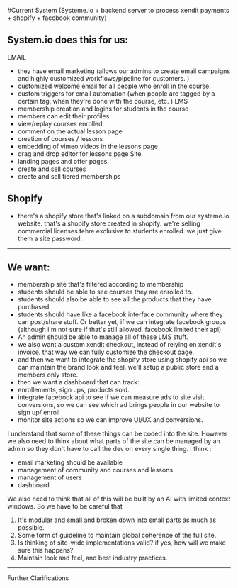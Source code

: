 #Current System (Systeme.io + backend server to process xendit payments + shopify + facebook community)

## System.io does this for us:
EMAIL
- they have email marketing (allows our admins to create email campaigns and highly customized workflows/pipeline for customers. )
- customized welcome email for all people who enroll in the course.
- custom triggers for email automation (when people are tagged by a certain tag, when they're done with the course, etc. )
LMS
- membership creation and logins for students in the course
- members can edit their profiles
- view/replay courses enrolled. 
- comment on the actual lesson page
- creation of courses / lessons
- embedding of vimeo videos in the lessons page
- drag and drop editor for lessons page
Site
- landing pages and offer pages
- create and sell courses
- create and sell tiered memberships

## Shopify
- there's a shopify store that's linked on a subdomain from our systeme.io website. that's a shopify store created in shopify. we're selling commercial licenses tehre exclusive to students enrolled. we just give them a site password. 

-----------

## We want:
- membership site that's filtered according to membership
- students should be able to see courses they are enrolled to. 
- students should also be able to see all the products that they have purchased
- students should have like a facebook interface community where they can post/share stuff. 
Or better yet, if we can integrate facebook groups (although i'm not sure if that's still allowed. facebook limited their api)
- An admin should be able to manage all of these LMS stuff.
- we also want a custom xendit checkout, instead of relying on xendit's invoice. that way we can fully customize the checkout page. 
- and then we want to integrate the shopify store using shopify api so we can maintain the brand look and feel. we'll setup a public store and a members only store. 
- then we want a dashboard that can track:
- enrollements, sign ups, products sold. 
- integrate facebook api to see if we can measure ads to site visit conversions, so we can see which ad brings people in our website to sign up/ enroll
- monitor site actions so we can improve UI/UX and conversions. 

I understand that some of these things can be coded into the site. However we also need to think about what parts of the site can be managed by an admin so they don't have to call the dev on every single thing. I think :
- email marketing should be available
- management of community and courses and lessons
- management of users 
- dashboard

We also need to think that all of this will be built by an AI with limited context windows. 
So we have to be careful that 
1. It's modular and small and broken down into small parts as much as possible. 
2. Some form of guideline to maintain global coherence of the full site. 
3. Is thinking of site-wide implementations valid? if yes, how will we make sure this happens?
4. Maintain look and feel, and best industry practices. 

-------------
Further Clarifications
